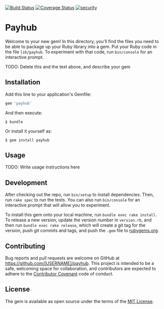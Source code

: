 [![Build Status](https://travis-ci.org/wycleffsean/haypub.svg)](https://travis-ci.org/wycleffsean/haypub)
[![Coverage Status](https://coveralls.io/repos/wycleffsean/haypub/badge.svg?branch=master&service=github)](https://coveralls.io/github/wycleffsean/haypub?branch=master)
[![security](https://hakiri.io/github/wycleffsean/haypub/master.svg)](https://hakiri.io/github/wycleffsean/haypub/master)

# Payhub

Welcome to your new gem! In this directory, you'll find the files you need to be able to package up your Ruby library into a gem. Put your Ruby code in the file `lib/payhub`. To experiment with that code, run `bin/console` for an interactive prompt.

TODO: Delete this and the text above, and describe your gem

## Installation

Add this line to your application's Gemfile:

```ruby
gem 'payhub'
```

And then execute:

    $ bundle

Or install it yourself as:

    $ gem install payhub

## Usage

TODO: Write usage instructions here

## Development

After checking out the repo, run `bin/setup` to install dependencies. Then, run `rake spec` to run the tests. You can also run `bin/console` for an interactive prompt that will allow you to experiment.

To install this gem onto your local machine, run `bundle exec rake install`. To release a new version, update the version number in `version.rb`, and then run `bundle exec rake release`, which will create a git tag for the version, push git commits and tags, and push the `.gem` file to [rubygems.org](https://rubygems.org).

## Contributing

Bug reports and pull requests are welcome on GitHub at https://github.com/[USERNAME]/payhub. This project is intended to be a safe, welcoming space for collaboration, and contributors are expected to adhere to the [Contributor Covenant](contributor-covenant.org) code of conduct.


## License

The gem is available as open source under the terms of the [MIT License](http://opensource.org/licenses/MIT).

